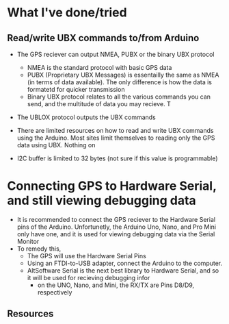 # What I've done/tried

## Read/write UBX commands to/from Arduino

* The GPS reciever can output  NMEA, PUBX or the binary UBX protocol
    * NMEA is the standard protocol with basic GPS data
    * PUBX (Proprietary UBX Messages) is essentailly the same as NMEA (in terms of data available). The only difference is how the data is formatetd for quicker transmission
    * Binary UBX protocol relates to all the various commands you can send, and the multitude of data you may recieve. T

* The UBLOX protocol outputs the UBX commands 



* There are limited resources on how to read and write UBX commands using the Arduino. Most sites limit themselves to reading only the GPS data using UBX. Nothing on

* I2C buffer is limited to 32 bytes (not sure if this value is programmable)

# Connecting GPS to Hardware Serial, and still viewing debugging data

* It is recommended to connect the GPS reciever to the Hardware Serial pins of the Arduino. Unfortunetly, the Arduino Uno, Nano, and Pro Mini only have one, and it is used for viewing debugging data via the Serial Monitor
* To remedy this,
    * The GPS will use the Hardware Serial Pins
    * Using an FTDI-to-USB adapter, connect the Arduino to the computer.
    * AltSoftware Serial is the next best library to Hardware Serial, and so it will be used for recieving debugging infor
        * on the UNO, Nano, and Mini, the RX/TX are Pins D8/D9, respectively


## Resources
[1]: https://ava.upuaut.net/?p=757  
[2]: https://www.pjrc.com/teensy/td_libs_AltSoftSerial.html
